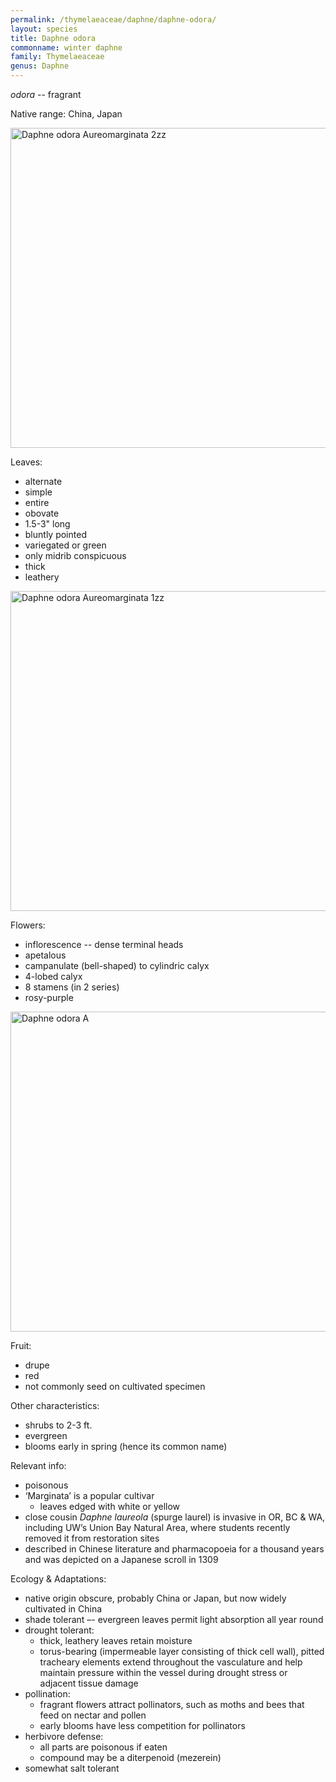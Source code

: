 ```yaml
---
permalink: /thymelaeaceae/daphne/daphne-odora/
layout: species
title: Daphne odora
commonname: winter daphne
family: Thymelaeaceae
genus: Daphne
---
```


*odora* -- fragrant

Native range: China, Japan

<a title="Photo by David J. Stang / CC BY-SA (https://creativecommons.org/licenses/by-sa/4.0)" href="https://commons.wikimedia.org/wiki/File:Daphne_odora_Aureomarginata_2zz.jpg"><img width="512" alt="Daphne odora Aureomarginata 2zz" src="https://upload.wikimedia.org/wikipedia/commons/thumb/8/81/Daphne_odora_Aureomarginata_2zz.jpg/512px-Daphne_odora_Aureomarginata_2zz.jpg"></a>

Leaves:
  - alternate
  - simple
  - entire
  - obovate
  - 1.5-3" long
  - bluntly pointed
  - variegated or green
  - only midrib conspicuous
  - thick
  - leathery

<a title="Photo by David J. Stang / CC BY-SA (https://creativecommons.org/licenses/by-sa/4.0)" href="https://commons.wikimedia.org/wiki/File:Daphne_odora_Aureomarginata_1zz.jpg"><img width="512" alt="Daphne odora Aureomarginata 1zz" src="https://upload.wikimedia.org/wikipedia/commons/thumb/6/67/Daphne_odora_Aureomarginata_1zz.jpg/512px-Daphne_odora_Aureomarginata_1zz.jpg"></a>

Flowers:
  - inflorescence -- dense terminal heads
  - apetalous
  - campanulate (bell-shaped) to cylindric calyx
  - 4-lobed calyx
  - 8 stamens (in 2 series)
  - rosy-purple

<a title="Wouter Hagens / CC BY-SA (https://creativecommons.org/licenses/by-sa/3.0)" href="https://commons.wikimedia.org/wiki/File:Daphne_odora_A.jpg"><img width="512" alt="Daphne odora A" src="https://upload.wikimedia.org/wikipedia/commons/thumb/9/94/Daphne_odora_A.jpg/512px-Daphne_odora_A.jpg"></a>

Fruit:
  - drupe
  - red
  - not commonly seed on cultivated specimen

Other characteristics:
  - shrubs to 2-3 ft.
  - evergreen
  - blooms early in spring (hence its common name)

Relevant info:
  - poisonous
  - ‘Marginata’ is a popular cultivar
    - leaves edged with white or yellow
  - close cousin *Daphne laureola* (spurge laurel) is invasive in OR, BC & WA, including UW’s Union Bay Natural Area, where students recently removed it from restoration sites
  - described in Chinese literature and pharmacopoeia for a thousand years and was depicted on a Japanese scroll in 1309

Ecology & Adaptations:
  - native origin obscure, probably China or Japan, but now widely cultivated in China
  - shade tolerant –- evergreen leaves permit light absorption all year round
  - drought tolerant:
    - thick, leathery leaves retain moisture
    - torus-bearing (impermeable layer consisting of thick cell wall), pitted tracheary elements extend throughout the vasculature and help maintain pressure within the vessel during drought stress or adjacent tissue damage
  - pollination:
    - fragrant flowers attract pollinators, such as moths and bees that feed on nectar and pollen
    - early blooms have less competition for pollinators
  - herbivore defense:
    - all parts are poisonous if eaten
    - compound may be a diterpenoid (mezerein)
  - somewhat salt tolerant
